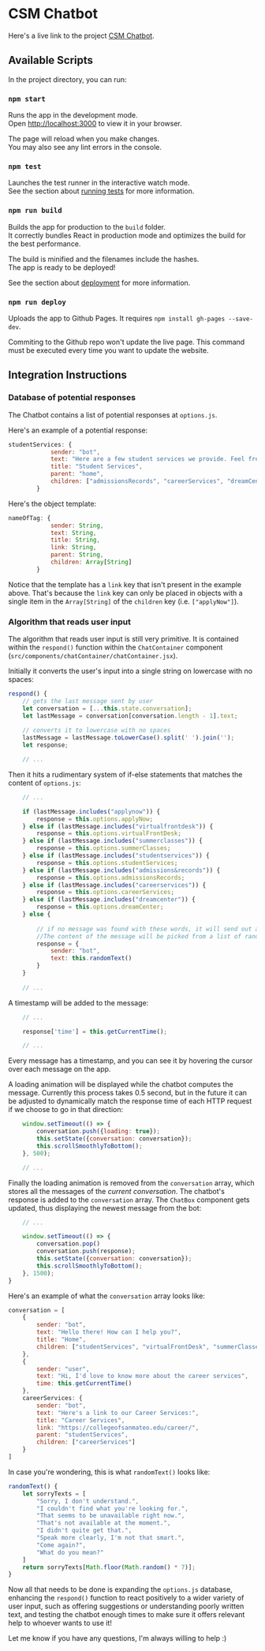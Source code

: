 # CSM Chatbot

Here's a live link to the project [CSM Chatbot](https://samuel1337.github.io/chatbot/).

## Available Scripts

In the project directory, you can run:

### `npm start`

Runs the app in the development mode.\
Open [http://localhost:3000](http://localhost:3000) to view it in your browser.

The page will reload when you make changes.\
You may also see any lint errors in the console.

### `npm test`

Launches the test runner in the interactive watch mode.\
See the section about [running tests](https://facebook.github.io/create-react-app/docs/running-tests) for more information.

### `npm run build`

Builds the app for production to the `build` folder.\
It correctly bundles React in production mode and optimizes the build for the best performance.

The build is minified and the filenames include the hashes.\
The app is ready to be deployed!

See the section about [deployment](https://facebook.github.io/create-react-app/docs/deployment) for more information.


### `npm run deploy`

Uploads the app to Github Pages.
It requires `npm install gh-pages --save-dev`.

Commiting to the Github repo won't update the live page.
This command must be executed every time you want to update the website. 


## Integration Instructions

### Database of potential responses

The Chatbot contains a list of potential responses at `options.js`.

Here's an example of a potential response:
```javascript
studentServices: {
            sender: "bot",
            text: "Here are a few student services we provide. Feel free to explore or write directly what you need.",
            title: "Student Services",
            parent: "home",
            children: ["admissionsRecords", "careerServices", "dreamCenter"]
        }
```

Here's the object template:
```javascript
nameOfTag: {
            sender: String,
            text: String,
            title: String,
            link: String,
            parent: String,
            children: Array[String]
        }
```

Notice that the template has a `link` key that isn't present in the example above. That's because the `link` key can only be placed in objects with a single item in the `Array[String]` of the `children` key (i.e. `["applyNow"]`). 

### Algorithm that reads user input

The algorithm that reads user input is still very primitive. It is contained within the `respond()` function within the `ChatContainer` component (`src/components/chatContainer/chatContainer.jsx`).

Initially it converts the user's input into a single string on lowercase with no spaces:
```javascript
respond() {
    // gets the last message sent by user
    let conversation = [...this.state.conversation];
    let lastMessage = conversation[conversation.length - 1].text;
    
    // converts it to lowercase with no spaces
    lastMessage = lastMessage.toLowerCase().split(' ').join('');
    let response;

    // ...
```

Then it hits a rudimentary system of if-else statements that matches the content of `options.js`:
```javascript
    // ...

    if (lastMessage.includes("applynow")) {
        response = this.options.applyNow;
    } else if (lastMessage.includes("virtualfrontdesk")) {
        response = this.options.virtualFrontDesk;
    } else if (lastMessage.includes("summerclasses")) {
        response = this.options.summerClasses;
    } else if (lastMessage.includes("studentservices")) {
        response = this.options.studentServices;
    } else if (lastMessage.includes("admissions&records")) {
        response = this.options.admissionsRecords;
    } else if (lastMessage.includes("careerservices")) {
        response = this.options.careerServices;
    } else if (lastMessage.includes("dreamcenter")) {
        response = this.options.dreamCenter;
    } else {
        
        // if no message was found with these words, it will send out a "sorry" message.
        //The content of the message will be picked from a list of random "sorry" lines
        response = {
            sender: "bot",
            text: this.randomText()
        }
    }
    
    // ...
```

A timestamp will be added to the message: 
```javascript
    // ...

    response['time'] = this.getCurrentTime();

    // ...
```  
Every message has a timestamp, and you can see it by hovering the cursor over each message on the app.

A loading animation will be displayed while the chatbot computes the message. Currently this process takes 0.5 second, but in the future it can be adjusted to dynamically match the response time of each HTTP request if we choose to go in that direction:
```javascript
    window.setTimeout(() => {
        conversation.push({loading: true});
        this.setState({conversation: conversation});
        this.scrollSmoothlyToBottom();
    }, 500);

    // ...
```

Finally the loading animation is removed from the `conversation` array, which stores all the messages of the *current conversation*. The chatbot's response is added to the `conversation` array. The `ChatBox` component gets updated, thus displaying the newest message from the bot: 
```javascript
    // ...

    window.setTimeout(() => {
        conversation.pop()
        conversation.push(response);
        this.setState({conversation: conversation});
        this.scrollSmoothlyToBottom();
    }, 1500);
}
```

Here's an example of what the `conversation` array looks like:

```javascript
conversation = [
    {
        sender: "bot",
        text: "Hello there! How can I help you?",
        title: "Home",
        children: ["studentServices", "virtualFrontDesk", "summerClasses", "applyNow"]
    },
    {
        sender: "user",
        text: "Hi, I'd love to know more about the career services",
        time: this.getCurrentTime()
    },
    careerServices: {
        sender: "bot",
        text: "Here's a link to our Career Services:",
        title: "Career Services",
        link: "https://collegeofsanmateo.edu/career/",
        parent: "studentServices",
        children: ["careerServices"]
    }
]
```

In case you're wondering, this is what `randomText()` looks like:
```javascript
randomText() {
    let sorryTexts = [
        "Sorry, I don't understand.",
        "I couldn't find what you're looking for.",
        "That seems to be unavailable right now.",
        "That's not available at the moment.",
        "I didn't quite get that.",
        "Speak more clearly, I'm not that smart.",
        "Come again?",
        "What do you mean?"
    ]
    return sorryTexts[Math.floor(Math.random() * 7)];
}
```

Now all that needs to be done is expanding the `options.js` database, enhancing the `respond()` function to react positively to a wider variety of user input, such as offering suggestions or understanding poorly written text, and testing the chatbot enough times to make sure it offers relevant help to whoever wants to use it!

Let me know if you have any questions, I'm always willing to help :)